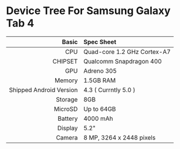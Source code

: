 Device Tree For Samsung Galaxy Tab 4
=====================================

Basic   | Spec Sheet
-------:|:-------------------------
CPU     | Quad-core 1.2 GHz Cortex-A7
CHIPSET | Qualcomm Snapdragon 400
GPU     | Adreno 305
Memory  | 1.5GB RAM
Shipped Android Version | 4.3 ( Currntly 5.0 )
Storage | 8GB
MicroSD | Up to 64GB
Battery | 4000 mAh
Display | 5.2"
Camera  | 8 MP, 3264 x 2448 pixels
